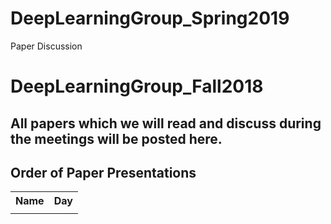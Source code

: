 # DeepLearningGroup_Spring2019
Paper Discussion
# DeepLearningGroup_Fall2018
<H2>All papers which we will read and discuss during the meetings will be posted here.</H2>


<H2>Order of Paper Presentations</H2>
<table style="width:100%">
  <tr>
    <th>Name</th>
    <th>Day</th>
  </tr>

   <tr>
    <td></td>
    <td></td>
  </tr>
</table>
